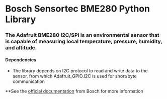 # Bosch Sensortec BME280 Python Library

### The Adafruit BME280 I2C/SPI is an environmental sensor that is capable of measuring local temperature, pressure, humidity, and altitude. 

#### Dependencies
- The library depends on I2C protocol to read and write data to the sensor, from which Adafruit_GPIO.I2C is used for short/byte communication

**See the [official documentation](https://www.bosch-sensortec.com/products/environmental-sensors/humidity-sensors-bme280/) from Bosch for more information